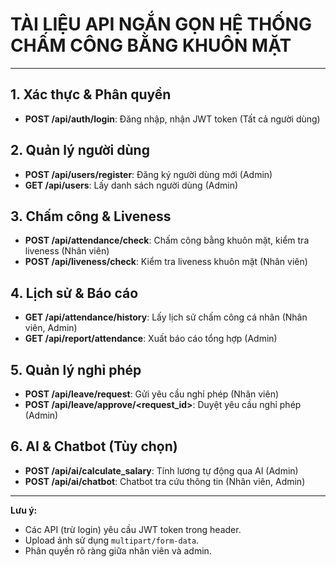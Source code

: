 # TÀI LIỆU API NGẮN GỌN HỆ THỐNG CHẤM CÔNG BẰNG KHUÔN MẶT

---

## 1. Xác thực & Phân quyền
- **POST /api/auth/login**: Đăng nhập, nhận JWT token (Tất cả người dùng)

## 2. Quản lý người dùng
- **POST /api/users/register**: Đăng ký người dùng mới (Admin)
- **GET /api/users**: Lấy danh sách người dùng (Admin)

## 3. Chấm công & Liveness
- **POST /api/attendance/check**: Chấm công bằng khuôn mặt, kiểm tra liveness (Nhân viên)
- **POST /api/liveness/check**: Kiểm tra liveness khuôn mặt (Nhân viên)

## 4. Lịch sử & Báo cáo
- **GET /api/attendance/history**: Lấy lịch sử chấm công cá nhân (Nhân viên, Admin)
- **GET /api/report/attendance**: Xuất báo cáo tổng hợp (Admin)

## 5. Quản lý nghỉ phép
- **POST /api/leave/request**: Gửi yêu cầu nghỉ phép (Nhân viên)
- **POST /api/leave/approve/<request_id>**: Duyệt yêu cầu nghỉ phép (Admin)

## 6. AI & Chatbot (Tùy chọn)
- **POST /api/ai/calculate_salary**: Tính lương tự động qua AI (Admin)
- **POST /api/ai/chatbot**: Chatbot tra cứu thông tin (Nhân viên, Admin)

---

**Lưu ý:**
- Các API (trừ login) yêu cầu JWT token trong header.
- Upload ảnh sử dụng `multipart/form-data`.
- Phân quyền rõ ràng giữa nhân viên và admin.

